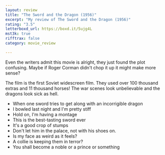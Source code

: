 ```yaml
---
layout: review
title: "The Sword and the Dragon (1956)"
excerpt: "My review of The Sword and the Dragon (1956)"
rating: "3.5"
letterboxd_url: https://boxd.it/5ujg4L
mst3k: true
rifftrax: false
category: movie_review

---
```


Even the writers admit this movie is alright, they just found the plot confusing. Maybe if Roger Corman didn't chop it up it might make more sense?

The film is the first Soviet widescreen film. They used over 100 thousand extras and 11 thousand horses! The war scenes look unbelievable and the dragons look sick as hell.

* When one sword tries to get along with an incorrigible dragon
* I bowled last night and I'm pretty stiff
* Hold on, I'm having a montage
* This is the best-tasting sword ever
* It's a good crop of stumps
* Don't let him in the palace, not with his shoes on.
* Is my face as weird as it feels?
* A collie is keeping them in terror?
* You shall become a noble or a prince or something